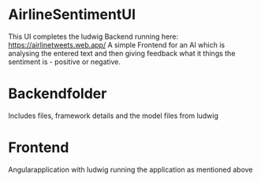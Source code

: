 # AirlineSentimentUI
This UI completes the ludwig Backend running here: https://airlinetweets.web.app/
A simple Frontend for an AI which is analysing the entered text and then giving feedback what it things the sentiment is - positive or negative.
 
# Backendfolder
Includes files, framework details and the model files from ludwig

# Frontend
Angularapplication with ludwig running the application as mentioned above
